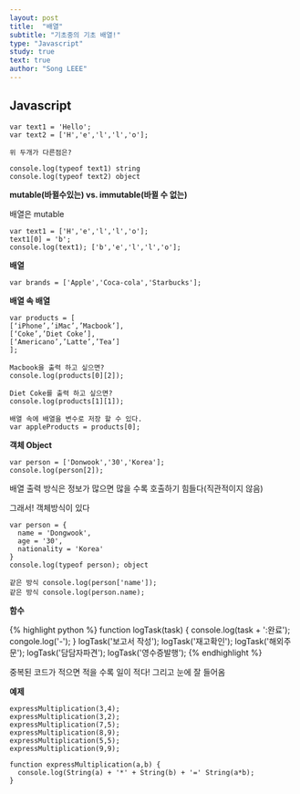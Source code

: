 ```yaml
---
layout: post
title:  "배열"
subtitle: "기초중의 기초 배열!"
type: "Javascript"
study: true
text: true
author: "Song LEEE"
---
```


## Javascript

```
var text1 = 'Hello';
var text2 = ['H','e','l','l','o'];

위 두개가 다른점은?

console.log(typeof text1) string
console.log(typeof text2) object
```

<strong>mutable(바뀔수있는) vs. immutable(바뀔 수 없는)</strong>

<p>배열은 mutable</p>

```
var text1 = ['H','e','l','l','o'];
text1[0] = 'b';
console.log(text1); ['b','e','l','l','o'];
```

<strong>배열</strong>

```
var brands = ['Apple','Coca-cola','Starbucks'];
```

<strong>배열 속 배열</strong>

```
var products = [
[‘iPhone’,’iMac’,’Macbook’],
[‘Coke’,’Diet Coke’],
[‘Americano’,’Latte’,’Tea’]
];

```

```
Macbook을 출력 하고 싶으면?
console.log(products[0][2]);

Diet Coke를 출력 하고 싶으면?
console.log(products[1][1]);

배열 속에 배열을 변수로 저장 할 수 있다.
var appleProducts = products[0];

```

<strong>객체 Object</strong>

```
var person = ['Donwook','30','Korea'];
console.log(person[2]);
```
<p>배열 출력 방식은 정보가 많으면 많을 수록 호출하기 힘들다(직관적이지 않음)</p>
<p>그래서! 객체방식이 있다</p>

```
var person = {
  name = 'Dongwook',
  age = '30',
  nationality = 'Korea'
}
console.log(typeof person); object

같은 방식 console.log(person['name']);
같은 방식 console.log(person.name);
```

<strong>함수</strong>

{% highlight python %}
  function logTask(task) {
    console.log(task + ':완료');
    congole.log('-');
  }
  logTask('보고서 작성');
  logTask('재고확인');
  logTask('해외주문');
  logTask('담담자파견');
  logTask('영수증발행');
{% endhighlight %}
<p class="txt_point">중복된 코드가 적으면 적을 수록 일이 적다! 그리고 눈에 잘 들어옴</p>

<strong>예제</strong>

```
expressMultiplication(3,4);
expressMultiplication(3,2);
expressMultiplication(7,5);
expressMultiplication(8,9);
expressMultiplication(5,5);
expressMultiplication(9,9);

function expressMultiplication(a,b) {
  console.log(String(a) + '*' + String(b) + '=' String(a*b);
}

```
